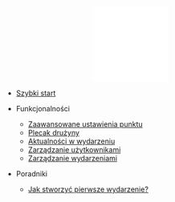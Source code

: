 <a href="/#">
  <img src="assets/harcmap.svg" alt="HarcMap logo" width="150" style="display: block; margin: auto">
</a>

* [Szybki start](quick-start.md)

* Funkcjonalności
  * [Zaawansowane ustawienia punktu](features/advanced-point-settings.md)
  * [Plecak drużyny](features/backpack.md)
  * [Aktualności w wydarzeniu](features/notifications.md)
  * [Zarządzanie użytkownikami](features/users-management.md)
  * [Zarządzanie wydarzeniami](features/events-management.md)

* Poradniki
  *  [Jak stworzyć pierwsze wydarzenie?](tutorials/first-event.md)
